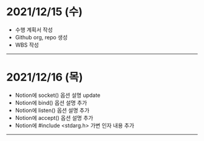 # 2021/12/15 (수)
- 수행 계획서 작성
- Github org, repo 생성
- WBS 작성

---

# 2021/12/16 (목)
- Notion에 socket() 옵션 설명 update
- Notion에 bind() 옵션 설명 추가
- Notion에 listen() 옵션 설명 추가
- Notion에 accept() 옵션 설명 추가
- Notion에 #include <stdarg.h> 가변 인자 내용 추가

---
